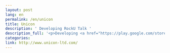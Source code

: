 ```yaml
---
layout: post
lang: en
permalink: /en/unicon
title: Unicon
description: ' Developing RockU Talk '
description_full: '<p>Developing <a href="https://play.google.com/store/apps/details?id=com.unicon_ltd.rockuapps.community&amp;hl=ja">RockU Talk</a></p>'
categories: 
link: http://www.unicon-ltd.com/
---
```

